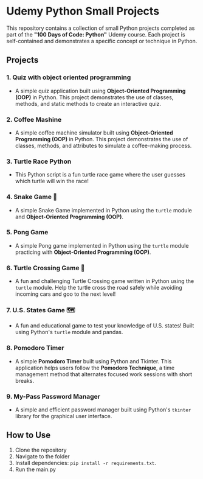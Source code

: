 # Udemy Python Small Projects

This repository contains a collection of small Python projects completed as part of the **"100 Days of Code: Python"** Udemy course. Each project is self-contained and demonstrates a specific concept or technique in Python.

## Projects

### 1. **Quiz with object oriented programming**

- A simple quiz application built using **Object-Oriented Programming (OOP)** in Python. This project demonstrates the use of classes, methods, and static methods to create an interactive quiz.

### 2. **Coffee Mashine**

- A simple coffee machine simulator built using **Object-Oriented Programming (OOP)** in Python. This project demonstrates the use of classes, methods, and attributes to simulate a coffee-making process.

### 3. **Turtle Race Python**

- This Python script is a fun turtle race game where the user guesses which turtle will win the race!

### 4. **Snake Game 🐍**

- A simple Snake Game implemented in Python using the `turtle` module and **Object-Oriented Programming (OOP)**.

### 5. **Pong Game**

- A simple Pong game implemented in Python using the `turtle` module practicing with **Object-Oriented Programming (OOP)**.

### 6. **Turtle Crossing Game 🐢**

- A fun and challenging Turtle Crossing game written in Python using the `turtle` module. Help the turtle cross the road safely while avoiding incoming cars and goo to the next level!

### 7. **U.S. States Game 🗺️**

- A fun and educational game to test your knowledge of U.S. states! Built using Python's `turtle` module and pandas.

### 8. **Pomodoro Timer**

- A simple **Pomodoro Timer** built using Python and Tkinter. This application helps users follow the **Pomodoro Technique**, a time management method that alternates focused work sessions with short breaks.

### 9. **My-Pass Password Manager**

- A simple and efficient password manager built using Python's `tkinter` library for the graphical user interface.

## How to Use

1. Clone the repository
2. Navigate to the folder
3. Install dependencies: `pip install -r requirements.txt`.
4. Run the main.py

